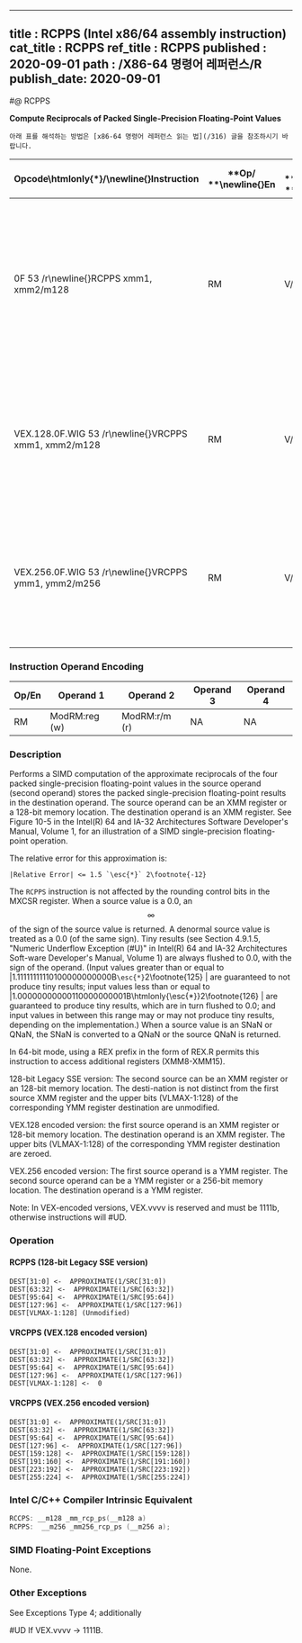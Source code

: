 ----------------------------
title : RCPPS (Intel x86/64 assembly instruction)
cat_title : RCPPS
ref_title : RCPPS
published : 2020-09-01
path : /X86-64 명령어 레퍼런스/R
publish_date: 2020-09-01
----------------------------


#@ RCPPS

**Compute Reciprocals of Packed Single-Precision Floating-Point Values**

```lec-info
아래 표를 해석하는 방법은 [x86-64 명령어 레퍼런스 읽는 법](/316) 글을 참조하시기 바랍니다.
```

|**Opcode\htmlonly{*}/**\newline{}**Instruction**|**Op/ **\newline{}**En**|**64/32 bit **\newline{}**Mode **\newline{}**Support**|**CPUID **\newline{}**Feature **\newline{}**Flag**|**Description**|
|------------------------------------------------|------------------------|------------------------------------------------------|--------------------------------------------------|---------------|
|0F 53 /r\newline{}RCPPS xmm1, xmm2/m128|RM|V/V|SSE|Computes the approximate reciprocals of the packed single-precision floating-point values in xmm2/m128 and stores the results in xmm1.|
|VEX.128.0F.WIG 53 /r\newline{}VRCPPS xmm1, xmm2/m128|RM|V/V|AVX|Computes the approximate reciprocals of packed single-precision values in xmm2/mem and stores the results in xmm1.|
|VEX.256.0F.WIG 53 /r\newline{}VRCPPS ymm1, ymm2/m256|RM|V/V|AVX|Computes the approximate reciprocals of packed single-precision values in ymm2/mem and stores the results in ymm1.|
### Instruction Operand Encoding


|Op/En|Operand 1|Operand 2|Operand 3|Operand 4|
|-----|---------|---------|---------|---------|
|RM|ModRM:reg (w)|ModRM:r/m (r)|NA|NA|
### Description


Performs a SIMD computation of the approximate reciprocals of the four packed single-precision floating-point values in the source operand (second operand) stores the packed single-precision floating-point results in the destination operand. The source operand can be an XMM register or a 128-bit memory location. The destination operand is an XMM register. See Figure 10-5 in the Intel(R) 64 and IA-32 Architectures Software Developer's Manual, Volume 1, for an illustration of a SIMD single-precision floating-point operation.

The relative error for this approximation is:

    |Relative Error| <= 1.5 `\esc{*}` 2\footnote{-12}  

The `RCPPS` instruction is not affected by the rounding control bits in the MXCSR register. When a source value is a 0.0, an $$\infty$$ of the sign of the source value is returned. A denormal source value is treated as a 0.0 (of the same sign). Tiny results (see Section 4.9.1.5, "Numeric Underflow Exception (#U)" in Intel(R) 64 and IA-32 Architectures Soft-ware Developer's Manual, Volume 1) are always flushed to 0.0, with the sign of the operand. (Input values greater than or equal to |1.11111111110100000000000B`\esc{*}`2\footnote{125} | are guaranteed to not produce tiny results; input values less than or equal to |1.00000000000110000000001B\htmlonly{\esc{*}}2\footnote{126} | are guaranteed to produce tiny results, which are in turn flushed to 0.0; and input values in between this range may or may not produce tiny results, depending on the implementation.) When a source value is an SNaN or QNaN, the SNaN is converted to a QNaN or the source QNaN is returned.

In 64-bit mode, using a REX prefix in the form of REX.R permits this instruction to access additional registers (XMM8-XMM15).

128-bit Legacy SSE version: The second source can be an XMM register or an 128-bit memory location. The desti-nation is not distinct from the first source XMM register and the upper bits (VLMAX-1:128) of the corresponding YMM register destination are unmodified.

VEX.128 encoded version: the first source operand is an XMM register or 128-bit memory location. The destination operand is an XMM register. The upper bits (VLMAX-1:128) of the corresponding YMM register destination are zeroed.

VEX.256 encoded version: The first source operand is a YMM register. The second source operand can be a YMM register or a 256-bit memory location. The destination operand is a YMM register. 

Note: In VEX-encoded versions, VEX.vvvv is reserved and must be 1111b, otherwise instructions will #UD.


### Operation
#### RCPPS (128-bit Legacy SSE version)
```info-verb
DEST[31:0] <-  APPROXIMATE(1/SRC[31:0])
DEST[63:32] <-  APPROXIMATE(1/SRC[63:32])
DEST[95:64] <-  APPROXIMATE(1/SRC[95:64])
DEST[127:96] <-  APPROXIMATE(1/SRC[127:96])
DEST[VLMAX-1:128] (Unmodified)
```
#### VRCPPS (VEX.128 encoded version)
```info-verb
DEST[31:0] <-  APPROXIMATE(1/SRC[31:0])
DEST[63:32] <-  APPROXIMATE(1/SRC[63:32])
DEST[95:64] <-  APPROXIMATE(1/SRC[95:64])
DEST[127:96] <-  APPROXIMATE(1/SRC[127:96])
DEST[VLMAX-1:128] <-  0
```
#### VRCPPS (VEX.256 encoded version)
```info-verb
DEST[31:0] <-  APPROXIMATE(1/SRC[31:0])
DEST[63:32] <-  APPROXIMATE(1/SRC[63:32])
DEST[95:64] <-  APPROXIMATE(1/SRC[95:64])
DEST[127:96] <-  APPROXIMATE(1/SRC[127:96])
DEST[159:128] <-  APPROXIMATE(1/SRC[159:128])
DEST[191:160] <-  APPROXIMATE(1/SRC[191:160])
DEST[223:192] <-  APPROXIMATE(1/SRC[223:192])
DEST[255:224] <-  APPROXIMATE(1/SRC[255:224])
```

### Intel C/C++ Compiler Intrinsic Equivalent

```cpp
RCCPS: __m128 _mm_rcp_ps(__m128 a)
RCPPS:  __m256 _mm256_rcp_ps (__m256 a);
```
### SIMD Floating-Point Exceptions


None.

### Other Exceptions


See Exceptions Type 4; additionally

#UD If VEX.vvvv ->  1111B.

